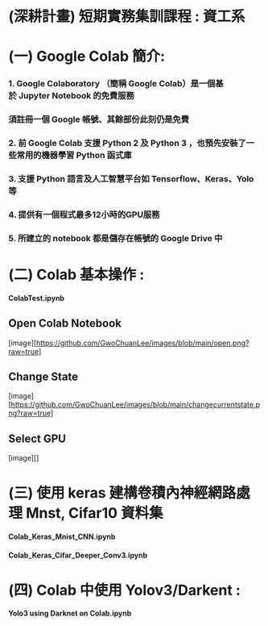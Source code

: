 # (深耕計畫) 短期實務集訓課程 :  資工系

# (一) Google Colab 簡介: 
### 1. Google Colaboratory （簡稱 Google Colab）是一個基於 Jupyter Notebook 的免費服務 <br>
### 須註冊一個 Google 帳號、其餘部份此刻仍是免費
### 2. 前 Google Colab 支援 Python 2 及 Python 3 ，也預先安裝了一些常用的機器學習 Python 函式庫 
### 3. 支援 Python 語言及人工智慧平台如 Tensorflow、Keras、Yolo等
### 4. 提供有一個程式最多12小時的GPU服務
### 5. 所建立的 notebook 都是儲存在帳號的  Google Drive 中


# (二) Colab 基本操作 :
#### ColabTest.ipynb
## Open Colab Notebook
[image][https://github.com/GwoChuanLee/images/blob/main/open.png?raw=true]
## Change State
[image][https://github.com/GwoChuanLee/images/blob/main/changecurrentstate.png?raw=true]
## Select GPU
[image][]

# (三) 使用 keras 建構卷積內神經網路處理 Mnst, Cifar10 資料集
#### Colab_Keras_Mnist_CNN.ipynb
#### Colab_Keras_Cifar_Deeper_Conv3.ipynb

# (四) Colab 中使用 Yolov3/Darkent :
#### Yolo3 using Darknet on Colab.ipynb
